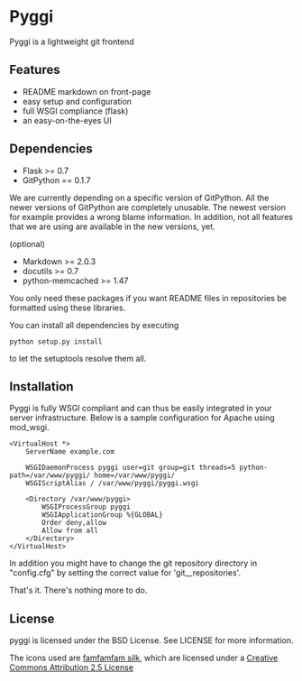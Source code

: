 # Pyggi
Pyggi is a lightweight git frontend

## Features

- README markdown on front-page
- easy setup and configuration
- full WSGI compliance (flask)
- an easy-on-the-eyes UI

## Dependencies

- Flask			>= 0.7
- GitPython		== 0.1.7

We are currently depending on a specific version of GitPython. All the newer versions of GitPython are completely unusable. The newest version for example provides a wrong blame information. In addition, not all features that we are using are available in the new versions, yet.

(optional)

- Markdown		>= 2.0.3
- docutils		>= 0.7
- python-memcached	>= 1.47

You only need these packages if you want README files in repositories be formatted using these libraries.

You can install all dependencies by executing

	python setup.py install

to let the setuptools resolve them all.

## Installation

Pyggi is fully WSGI compliant and can thus be easily integrated in your server infrastructure. Below is a sample configuration for Apache using mod_wsgi.

	<VirtualHost *>
		ServerName example.com

		WSGIDaemonProcess pyggi user=git group=git threads=5 python-path=/var/www/pyggi/ home=/var/www/pyggi/
		WSGIScriptAlias / /var/www/pyggi/pyggi.wsgi

		<Directory /var/www/pyggi>
			WSGIProcessGroup pyggi
			WSGIApplicationGroup %{GLOBAL}
			Order deny,allow
			Allow from all
		</Directory>
	</VirtualHost>

In addition you might have to change the git repository directory in "config.cfg" by setting the correct value for 'git__repositories'.

That's it. There's nothing more to do.

## License

pyggi is licensed under the BSD License. See LICENSE for more information.

The icons used are [famfamfam silk](http://www.famfamfam.com/lab/icons/silk/), which are licensed
under a [Creative Commons Attribution 2.5 License](http://creativecommons.org/licenses/by/2.5/)

